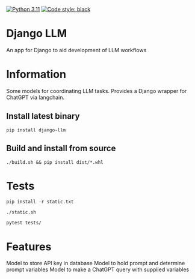 [![Python 3.11](https://img.shields.io/badge/python-3.11-blue.svg)](https://www.python.org/downloads/release/python-3112/)
[![Code style: black](https://img.shields.io/badge/code%20style-black-000000.svg)](https://github.com/psf/black)

# Django LLM
An app for Django to aid development of LLM workflows

# Information
Some models for coordinating LLM tasks. Provides a Django wrapper for ChatGPT via langchain.

## Install latest binary
`pip install django-llm` 

## Build and install from source
`./build.sh && pip install dist/*.whl`

# Tests
`pip install -r static.txt`

`./static.sh`

`pytest tests/`

# Features
Model to store API key in database
Model to hold prompt and determine prompt variables
Model to make a ChatGPT query with supplied variables
